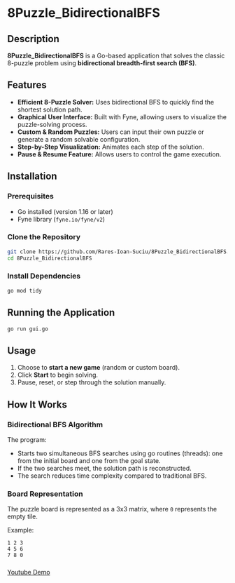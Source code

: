 # 8Puzzle_BidirectionalBFS

## Description

**8Puzzle_BidirectionalBFS** is a Go-based application that solves the classic 8-puzzle problem using **bidirectional breadth-first search (BFS)**.

## Features

- **Efficient 8-Puzzle Solver:** Uses bidirectional BFS to quickly find the shortest solution path.
- **Graphical User Interface:** Built with Fyne, allowing users to visualize the puzzle-solving process.
- **Custom & Random Puzzles:** Users can input their own puzzle or generate a random solvable configuration.
- **Step-by-Step Visualization:** Animates each step of the solution.
- **Pause & Resume Feature:** Allows users to control the game execution.

## Installation

### Prerequisites

- Go installed (version 1.16 or later)
- Fyne library (`fyne.io/fyne/v2`)

### Clone the Repository

```sh
git clone https://github.com/Rares-Ioan-Suciu/8Puzzle_BidirectionalBFS.git
cd 8Puzzle_BidirectionalBFS
```

### Install Dependencies

```sh
go mod tidy
```

## Running the Application

```sh
go run gui.go
```

## Usage

1. Choose to **start a new game** (random or custom board).
2. Click **Start** to begin solving.
3. Pause, reset, or step through the solution manually.

## How It Works

### Bidirectional BFS Algorithm

The program:
- Starts two simultaneous BFS searches using go routines (threads): one from the initial board and one from the goal state.
- If the two searches meet, the solution path is reconstructed.
- The search reduces time complexity compared to traditional BFS.

### Board Representation

The puzzle board is represented as a 3x3 matrix, where `0` represents the empty tile.

Example:

```
1 2 3
4 5 6
7 8 0
```

###
[Youtube Demo](https://youtu.be/4SW85icXgYs)
